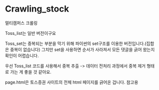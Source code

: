 # Crawling_stock
 멀티캠퍼스 크롤링

Toss_list는 일반 버전이구요

Toss_set는 중복되는 부분을 막기 위해 파이썬의 set구조를 이용한 버전입니다.(집합은 중복이 없습니다)
그치만 set을 사용하면 순서가 사라져서 모든 댓글을 긁어 왔는지 확인이 어렵습니다.

우선 Toss_list 코드를 사용해서 중복 추출 -> 데이터 전처리 과정에서 중복 제거 형태로 가는 게 좋을 것 같아요.

page.html은 토스증권 사이트의 전체 html 페이지를 긁어온 겁니다. 참고용